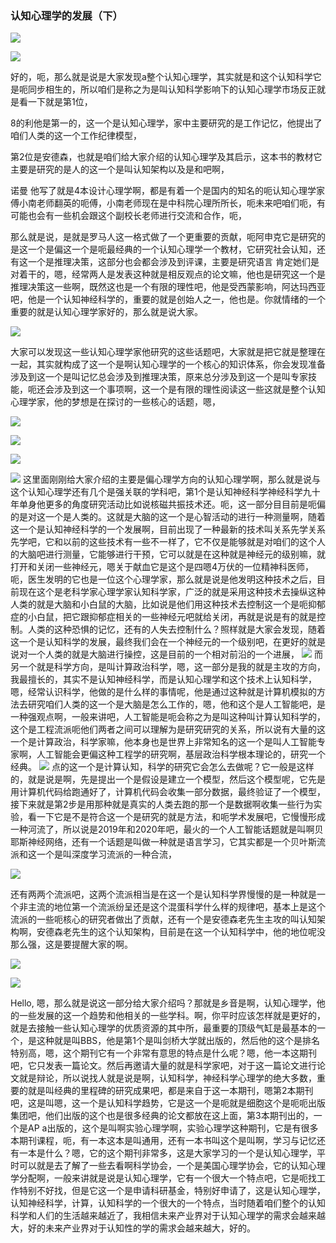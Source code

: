 ### 认知心理学的发展（下）
![](https://tva1.sinaimg.cn/large/008eGmZEly1gn8nhsg4yqj311k0lg0vn.jpg)

![](https://tva1.sinaimg.cn/large/008eGmZEly1gn8ni1nzt0j311u0lgwvg.jpg)

好的，呃，那么就是说是大家发现a整个认知心理学，其实就是和这个认知科学它是呃同步相生的，所以咱们是称之为是叫认知科学影响下的认知心理学市场反正就是看一下就是第1位，

8的利他是第一的，这一个是认知心理学，家中主要研究的是工作记忆，他提出了咱们人类的这一个工作纪律模型，

第2位是安德森，也就是咱们给大家介绍的认知心理学及其启示，这本书的教材它主要是研究的是人的这一个是叫认知架构以及是和吧啊，


诺曼 他写了就是4本设计心理学啊，都是有着一个是国内的知名的呃认知心理学家傅小南老师翻英的呃傅，小南老师现在是中科院心理所所长，呃未来吧咱们呃，有可能也会有一些机会跟这个副校长老师进行交流和合作，呃，

那么就是说，是就是罗马人这一格式做了一个更重要的贡献，呃阿申克它是研究的是这一个是偏这一个是呃最经典的一个认知心理学一个教材，它研究社会认知，还有这一个是推理决策，这部分也会都会涉及到评课，主要是研究语言  肯定她们是对着干的，嗯，经常两人是发表这种就是相反观点的论文嘛，他也是研究这一个是推理决策这一些啊，既然这也是一个有限的理性吧，他是受西蒙影响，阿达玛西亚吧，他是一个认知神经科学的，重要的就是创始人之一，他也是。你就情绪的一个重要的就是认知心理学家好的，那么就是说大家。


![](https://tva1.sinaimg.cn/large/008eGmZEly1gn8nmjrvpyj311i0kwgu1.jpg)

大家可以发现这一些认知心理学家他研究的这些话题吧，大家就是把它就是整理在一起，其实就构成了这一个是啊认知心理学的一个核心的知识体系，你会发现准备涉及到这一个是叫记忆总会涉及到推理决策，原来总分涉及到这一个是叫专家技能，呃还会涉及到这一个事项啊，这一个是有限的理性阅读这一些这就是整个认知心理学家，他的梦想是在探讨的一些核心的话题，嗯，

![](https://tva1.sinaimg.cn/large/008eGmZEly1gn8nntaywlj311u0l8dtb.jpg)

![](https://tva1.sinaimg.cn/large/008eGmZEly1gn8no38dulj311w0leh2f.jpg)

![](https://tva1.sinaimg.cn/large/008eGmZEly1gn8nofs9i5j311q0l84ax.jpg)

![](https://tva1.sinaimg.cn/large/008eGmZEly1gn8novl3oqj311q0la7i0.jpg)
这里面刚刚给大家介绍的主要是偏心理学方向的认知心理学啊，那么就是说与这个认知心理学还有几个是强关联的学科吧，第1个是认知神经科学神经科学九十年单身他更多的角度研究活动比如说核磁共振技术还。呃，这一部分目目前是呃偏的是对这一个是人类的。这就是大脑的这一个是心智活动的进行一种测量啊，随着这一个是认知神经科学的一个发展啊，目前出现了一种最新的技术叫关系先学关系先学吧，它和以前的这些技术有一些不一样了，它不仅是能够就是对咱们的这个人的大脑吧进行测量，它能够进行干预，它可以就是在这种就是神经元的级别嘛，就打开和关闭一些神经元，嗯关于献血它是这个是四嗯4万伏的一位精神科医师，呃，医生发明的它也是一位这个心理学家，那么就是说是他发明这种技术之后，目前现在这个是老科学家心理学家认知科学家，广泛的就是采用这种技术去操纵这种人类的就是大脑和小白鼠的大脑，比如说是他们用这种技术去控制这一个是呃抑郁症的小白鼠，把它跟抑郁症相关的一些神经元吧就给关闭，再就是说是有的就是控制。人类的这种恐惧的记忆，还有的人失去控制什么？照样就是大家会发现，随着这一个是认知科学的发展，最终我们会在一个神经元的一个级别吧，在更好的就是说对一个人类的就是大脑进行操控，这是目前的一个相对前沿的一个进展，
![](https://tva1.sinaimg.cn/large/008eGmZEly1gn8nq2gt3dj311m0lctmi.jpg)
而另一个就是科学方向，是叫计算政治科学，嗯，这一部分是我的就是主攻的方向，我最擅长的，其实不是认知神经科学，而是认知心理学和这个技术上认知科学，嗯，经常认识科学，他做的是什么样的事情呢，他是通过这种就是计算机模拟的方法去研究咱们人类的这一个是大脑是怎么工作的，嗯，他和这个是人工智能吧，是一种强观点啊，一般来讲吧，人工智能是呃会称之为是叫这种叫计算认知科学的，这个是工程流派呃他们两者之间可以理解为是研究研究的关系，所以说有大量的这一个是计算政治，科学家嘛，他本身也是世界上非常知名的这一个是叫人工智能专家啊，人工智能会更偏这种工程学的研究啊，基层政治科学根本理论的，研究一个经典。
![](https://tva1.sinaimg.cn/large/008eGmZEly1gn8nr4ezvnj311m0l2akd.jpg)
点的这一个是计算认知，科学的研究它会怎么去做呢？它一般是这样的，就是说是啊，先是提出一个是假设是建立一个模型，然后这个模型呢，它先是用计算机代码给跑通好了，计算机代码会收集一部分数据，最终验证了一个模型，接下来就是第2步是用那种就是真实的人类去跑的那一个是数据啊收集一些行为实验，看一下它是不是符合这一个是研究的就是方法，和呃学术发展吧，它慢慢形成一种河流了，所以说是2019年和2020年吧，最火的一个人工智能话题就是叫啊贝耶斯神经网络，还有一个话题是叫做一种就是语言学习，它其实都是一个贝叶斯流派和这一个是叫深度学习流派的一种合流，

![](https://tva1.sinaimg.cn/large/008eGmZEly1gn8nu9pnwij31hd0u01kx.jpg)

还有两两个流派吧，这两个流派相当是在这一个是认知科学界慢慢的是一种就是一个非主流的地位第一个流派纷呈还是这个混蛋科学什么样的规律吧，基本上是这个流派的一些呃核心的研究者做出了贡献，还有一个是安德森老先生主攻的叫认知架构啊，安德森老先生的这个认知架构，目前是在这一个认知科学中，他的地位呢没那么强，这是要提醒大家的啊。

![](https://tva1.sinaimg.cn/large/008eGmZEly1gn8nwxnu8ej31hi0u01kx.jpg)

![](https://tva1.sinaimg.cn/large/008eGmZEly1gn8nz3ygfsj311o0lc10g.jpg)

Hello, 嗯，那么就是说这一部分给大家介绍吗？那就是乡音是啊，认知心理学，他的一些发展的这一个趋势和他相关的一些学科。啊，你平时应该怎样就是更好的，就是去接触一些认知心理学的优质资源的其中所，最重要的顶级气缸是最基本的一个，是这种就是叫BBS，他是第1个是叫剑桥大学就出版的，然后他的这个是排名特别高，嗯，这个期刊它有一个非常有意思的特点是什么呢？嗯，他一本这期刊吧，它只发表一篇论文。然后再邀请大量的就是科学家吧，对于这一篇论文进行论文就是辩论，所以说找人就是说是啊，认知科学，神经科学心理学的绝大多数，重要的就是叫经典的里程碑的研究成果吧，都是来自于这一本期刊，嗯第2本期刊吧，这是叫嗯，这一个是认知科学趋势，它是这一个是呃就是细胞这个是呃呃出版集团吧，他们出版的这个也是很多经典的论文都放在这上面，第3本期刊出的，一个是AP a出版的，这个是叫啊实验心理学啊，实验心理学这种期刊，它是有很多本期刊课程，呃，有一本这本是叫通用，还有一本书叫这个是叫啊，学习与记忆还有一本是什么？嗯，它的这个期刊非常多，这是大家学习的一个是认知心理学，平时可以就是去了解了一些去看啊科学协会，一个是美国心理学协会，它的认知心理学分配啊，一般来讲就是说是认知心理学，它有一个很大一个特点吧，它是呃找工作特别不好找，但是它这一个是申请科研基金，特别好申请了，这是认知心理学，认知神经科学，计算，认知科学的一个很大的一个特点，当时随着咱们整个的认知科学和人们的生活越来越近了，我相信未来产业界对于认知心理学的需求会越来越大，好的未来产业界对于认知性的学的需求会越来越大，好的。
